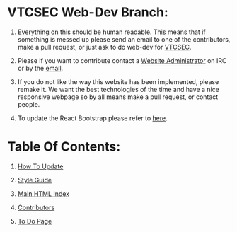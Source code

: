 # VTCSEC Web-Dev Branch:

1. Everything on this should be human readable. This means that if something is
messed up please send an email to one of the contributors, make a pull request, or
just ask to do web-dev for [VTCSEC](http://vtcsec.org/).

2. Please if you want to contribute contact a [Website Administrator](http://vtcsec.org/contact/) on IRC or by the [email](officers@vtcsec.org).

3. If you do not like the way this website has been implemented, please remake
it. We want the best technologies of the time and have a nice responsive webpage
so by all means make a pull request, or contact people.

4.  To update the React Bootstrap please refer to [here](https://github.com/facebookincubator/create-react-app/blob/master/packages/react-scripts/template/README.md).


# Table Of Contents:

1. [How To Update](https://github.com/facebookincubator/create-react-app/blob/master/packages/react-scripts/template/README.md)

2. [Style Guide](documentation/todo-page.md)

3. [Main HTML Index](public/index.html)

4. [Contributors](documentation/contributors)

5. [To Do Page](documentation/todo-page.md)
